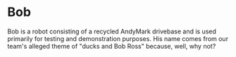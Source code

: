 # Bob
Bob is a robot consisting of a recycled AndyMark drivebase and is used primarily for testing and demonstration purposes. His name comes from our team's alleged theme of "ducks and Bob Ross" because, well, why not? 
